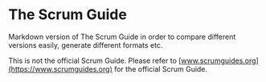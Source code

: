 # The Scrum Guide

Markdown version of The Scrum Guide in order to compare different versions easily, generate different formats etc.

This is not the official Scrum Guide. Please refer to [www.scrumguides.org](https://www.scrumguides.org) for the official Scrum Guide.
